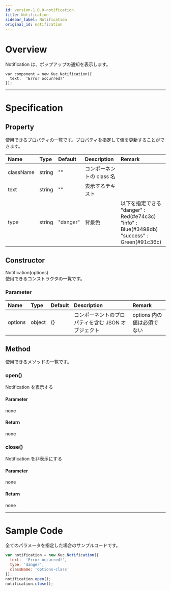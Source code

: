 ```yaml
---
id: version-1.0.0-notification
title: Notification
sidebar_label: Notification
original_id: notification
---
```


# Overview

Notification は、ポップアップの通知を表示します。

```KUCComponentRenderer {"id":"_render"}
var component = new Kuc.Notification({
  text:  'Error occurred!'
});
```

---

# Specification

## Property

使用できるプロパティの一覧です。プロパティを指定して値を更新することができます。

| Name | Type | Default | Description | Remark |
| :--- | :--- | :--- | :--- | :--- |
| className | string | "" | コンポーネントの class 名 ||
| text | string | "" | 表示するテキスト ||
| type | string | "danger" | 背景色 | 以下を指定できる<br>"danger" : Red(#e74c3c)<br>"info" : Blue(#3498db)<br>"success" : Green(#91c36c) |

## Constructor

Notification(options)  
使用できるコンストラクタの一覧です。

### Parameter
| Name | Type | Default | Description | Remark |
| :--- | :--- | :--- | :--- | :--- |
| options | object | {} | コンポーネントのプロパティを含む JSON オブジェクト | options 内の値は必須でない |

## Method

使用できるメソッドの一覧です。

### open()
Notification を表示する

#### Parameter
none

#### Return
none

### close()
Notification を非表示にする

#### Parameter
none

#### Return
none

---
# Sample Code

全てのパラメータを指定した場合のサンプルコードです。

```javascript
var notification = new Kuc.Notification({
  text:  'Error occurred!',
  type: 'danger',
  className: 'options-class'
});
notification.open();
notification.close();
```
